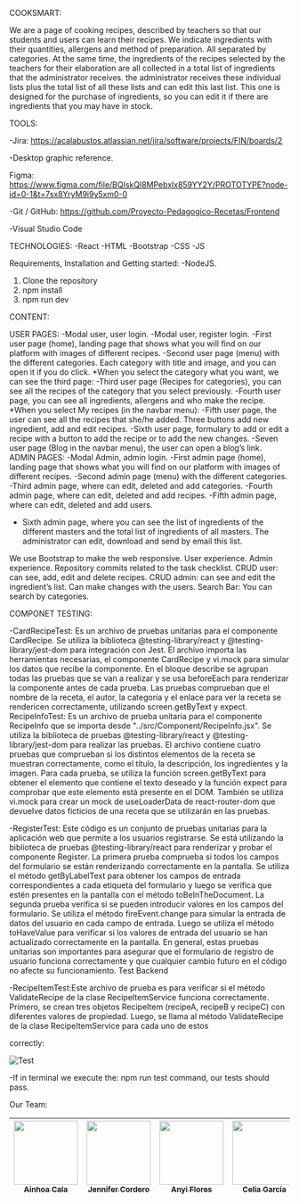 COOKSMART:

We are a page of cooking recipes, described by teachers so that our students and users can learn their recipes. We indicate ingredients with their quantities, allergens and method of preparation. All separated by categories. At the same time, the ingredients of the recipes selected by the teachers for their elaboration are all collected in a total list of ingredients that the administrator receives. the administrator receives these individual lists plus the total list of all these lists and can edit this last list. This one is designed for the purchase of ingredients, so you can edit it if there are ingredients that you may have in stock.

TOOLS:

-Jira:
https://acalabustos.atlassian.net/jira/software/projects/FIN/boards/2

-Desktop graphic reference.

Figma:
https://www.figma.com/file/BQIskQl8MPebxlx859YY2Y/PROTOTYPE?node-id=0-1&t=7sx8YryM9i9y5xm0-0

-Git / GitHub:
https://github.com/Proyecto-Pedagogico-Recetas/Frontend

-Visual Studio Code

TECHNOLOGIES:
-React
-HTML
-Bootstrap
-CSS
-JS

Requirements, Installation and Getting started:
-NodeJS.
1) Clone the repository
2) npm install
5) npm run dev

CONTENT:

USER PAGES:
-Modal user, user login.
-Modal user, register login.
-First user page (home), landing page that shows what you will find on our platform with images of different recipes.
-Second user page (menu) with the different categories.
Each category with title and image, and you can open it if you do click. 
*When you select the category what you want, we can see the third page:
-Third user page (Recipes for categories), you can see all the recipes of the category that you select previously.
-Fourth user page, you can see all ingredients, allergens and who make the recipe.
*When you select My recipes (in the navbar menu):
-Fifth user page, the user can see all the recipes that she/he added. Three buttons add new ingredient, add and edit recipes. 
-Sixth user page, formulary to add or edit a recipe with a button to add the recipe or to add the new changes.
-Seven user page (Blog in the navbar menu), the user can open a blog’s link.
ADMIN PAGES:
-Modal Admin, admin login.
-First admin page (home), landing page that shows what you will find on our platform with images of different recipes.
-Second admin page (menu) with the different categories.
-Third admin page, where can edit, deleted and add categories.
-Fourth admin page, where can edit, deleted and add recipes.
-Fifth admin page, where can edit, deleted and add users.
- Sixth admin page, where you can see the list of ingredients of the different masters and the total list of ingredients of all masters. The administrator can edit, download and send by email this list.


We use Bootstrap to make the web responsive.
User experience.
Admin experience.
Repository commits related to the task checklist.
CRUD user: can see, add, edit and delete recipes.
CRUD admin: can see and edit the ingredient’s list. Can make changes with the users.
Search Bar: You can search by categories.

COMPONET TESTING: 

-CardRecipeTest:  Es   un   archivo   de   pruebas   unitarias   para   el
componente CardRecipe. Se utiliza la biblioteca @testing-library/react
y   @testing-library/jest-dom   para   integración   con   Jest.   El   archivo
importa   las   herramientas   necesarias,   el   componente   CardRecipe   y
vi.mock   para   simular   los   datos   que   recibe   la   componente.   En   el
bloque describe se agrupan todas las pruebas que se van a realizar y
se   usa   beforeEach   para   renderizar   la   componente   antes   de   cada
prueba.   Las   pruebas   comprueban   que   el   nombre   de   la   receta,   el
autor,   la   categoría   y   el   enlace   para   ver   la   receta   se   rendericen
correctamente, utilizando screen.getByText y expect.
RecipeInfoTest:   Es   un   archivo   de   prueba   unitaria   para   el
componente   RecipeInfo   que   se   importa   desde
"../src/Component/RecipeInfo.jsx". Se utiliza la biblioteca de pruebas
@testing-library/react   y   @testing-library/jest-dom   para   realizar   las
pruebas. El archivo contiene cuatro pruebas que comprueban si los
distintos elementos de la receta se muestran correctamente, como el
título, la descripción, los ingredientes y la imagen. Para cada prueba,
se utiliza la función screen.getByText para obtener el elemento que
contiene   el   texto   deseado   y   la   función   expect   para   comprobar   que
este elemento está presente en el DOM. También se utiliza vi.mock
para   crear   un   mock   de   useLoaderData   de   react-router-dom   que
devuelve   datos   ficticios   de   una   receta   que   se   utilizarán   en   las
pruebas.

-RegisterTest: Este código es un conjunto de pruebas unitarias para
la   aplicación   web   que   permite   a   los   usuarios   registrarse.   Se   está
utilizando   la   biblioteca   de   pruebas   @testing-library/react   para
renderizar y probar el componente Register.
La primera prueba comprueba si todos los campos del formulario se
están renderizando correctamente en la pantalla. Se utiliza el método
getByLabelText para obtener los campos de entrada correspondientes
a cada etiqueta del formulario y luego se verifica que estén presentes
en la pantalla con el método toBeInTheDocument.
La   segunda   prueba   verifica   si   se   pueden   introducir   valores   en   los
campos   del   formulario.   Se   utiliza   el   método   fireEvent.change   para
simular la entrada de datos del usuario en cada campo de entrada.
Luego se utiliza el método toHaveValue para verificar si los valores de
entrada del usuario se han actualizado correctamente en la pantalla.
En   general,   estas   pruebas   unitarias   son   importantes   para   asegurar
que el formulario de registro de usuario funciona correctamente y que
cualquier cambio futuro en el código no afecte su funcionamiento.
Test Backend

-RecipeItemTest:Este archivo de prueba es para verificar si el método ValidateRecipe
de la clase RecipeItemService funciona correctamente.
Primero, se crean tres objetos RecipeItem (recipeA, recipeB y recipeC)
con   diferentes   valores   de   propiedad.   Luego,   se   llama   al   método
ValidateRecipe de la clase RecipeItemService para cada uno de estos


correctly:

![Test](https://user-images.githubusercontent.com/117833121/235528417-bc316fae-a454-42de-b6fa-94ae59ac491c.JPG)

-If in terminal we execute the: npm run test command, our tests should pass.

Our Team:

[<img src="https://avatars.githubusercontent.com/u/117833586?v=4" width=115><br><sub> Ainhoa Cala </sub>](https://github.com/acalabustos)| [<img src="https://avatars.githubusercontent.com/u/117833121?v=4" width=115><br><sub> Jennifer Cordero </sub>](https://github.com/JenniferCorderoR) |[<img src="https://avatars.githubusercontent.com/u/117834632?v=4" width=115><br><sub> Anyi Flores </sub>](https://github.com/Anyi79) |[<img src="https://avatars.githubusercontent.com/u/117834265?v=4" width=115><br><sub> Celia García </sub>](https://github.com/CeliaGC) |[<img src="https://avatars.githubusercontent.com/u/117834229?v=4" width=115><br><sub> RoseMary Rengel </sub>](https://github.com/rrengelj) |
| :---: | :---: | :---: |  :---: |  :---: | 
